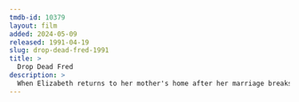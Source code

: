```yaml
---
tmdb-id: 10379
layout: film
added: 2024-05-09
released: 1991-04-19
slug: drop-dead-fred-1991
title: >
  Drop Dead Fred
description: >
  When Elizabeth returns to her mother's home after her marriage breaks up, she recreates her imaginary childhood friend, Fred, to escape from the trauma of losing her husband and her job. In between the chaos and mayhem that Fred creates, Elizabeth attempts to win back her husband and return to normality.
---
```

